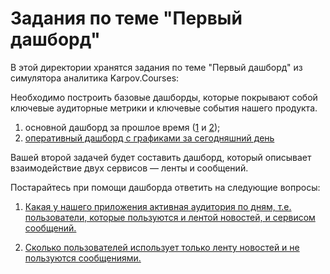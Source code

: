 # Задания по теме "Первый дашборд"

В этой директории хранятся задания по теме "Первый дашборд" из симулятора аналитика Karpov.Courses:   

Необходимо построить базовые дашборды, которые покрывают собой ключевые аудиторные метрики и ключевые события нашего продукта. 

1. основной дашборд за прошлое время ([1](https://github.com/alexander-tereshin/Karpov.Courses/blob/main/Dashboards/feed_and_messenger_1.png) и [2](https://github.com/alexander-tereshin/Karpov.Courses/blob/main/Dashboards/feed_and_messenger_2.png));
2. [оперативный дашборд с графиками за сегодняшний день](https://github.com/alexander-tereshin/Karpov.Courses/blob/main/Dashboards/real_time_news_feed.png)


Вашей второй задачей будет составить дашборд, который описывает взаимодействие двух сервисов — ленты и сообщений. 

Постарайтесь при помощи дашборда ответить на следующие вопросы:

1.  [Какая у нашего приложения активная аудитория по дням, т.е. пользователи, которые пользуются и лентой новостей, и сервисом сообщений.](https://github.com/alexander-tereshin/Karpov.Courses/blob/main/Dashboards/feed_and_messenger_1.png) 

2.  [Сколько пользователей использует только ленту новостей и не пользуются сообщениями.](https://github.com/alexander-tereshin/Karpov.Courses/blob/main/Dashboards/feed_and_messenger_2.png)   

